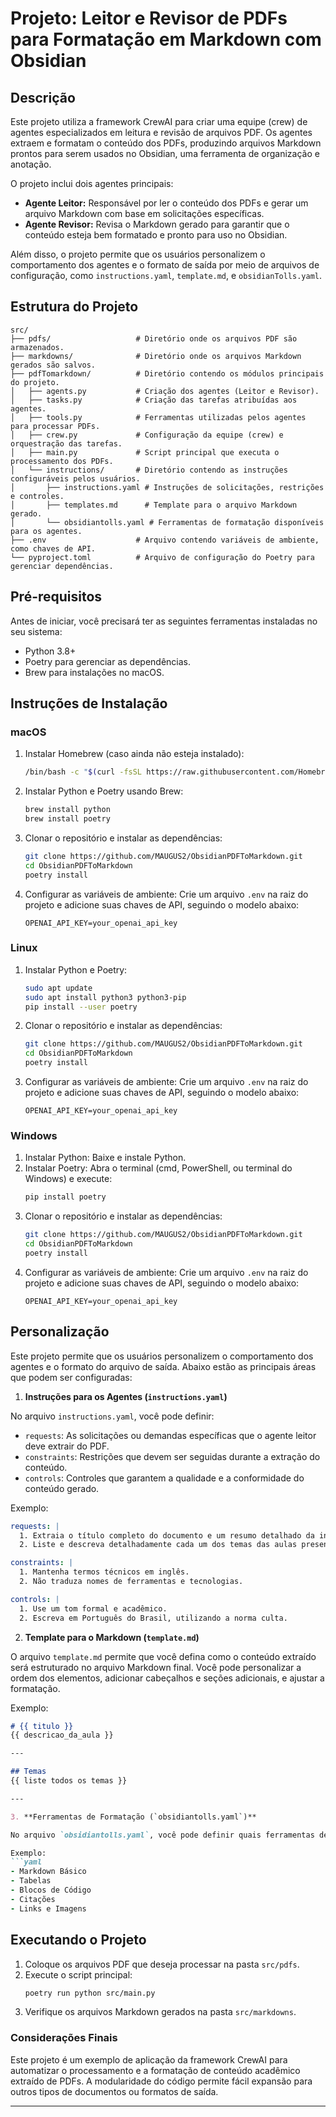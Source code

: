 
# Projeto: Leitor e Revisor de PDFs para Formatação em Markdown com Obsidian

## Descrição

Este projeto utiliza a framework CrewAI para criar uma equipe (crew) de agentes especializados em leitura e revisão de arquivos PDF. Os agentes extraem e formatam o conteúdo dos PDFs, produzindo arquivos Markdown prontos para serem usados no Obsidian, uma ferramenta de organização e anotação.

O projeto inclui dois agentes principais:

- **Agente Leitor:** Responsável por ler o conteúdo dos PDFs e gerar um arquivo Markdown com base em solicitações específicas.
- **Agente Revisor:** Revisa o Markdown gerado para garantir que o conteúdo esteja bem formatado e pronto para uso no Obsidian.

Além disso, o projeto permite que os usuários personalizem o comportamento dos agentes e o formato de saída por meio de arquivos de configuração, como `instructions.yaml`, `template.md`, e `obsidianTolls.yaml`.

## Estrutura do Projeto

```
src/
├── pdfs/                   # Diretório onde os arquivos PDF são armazenados.
├── markdowns/              # Diretório onde os arquivos Markdown gerados são salvos.
├── pdfTomarkdown/          # Diretório contendo os módulos principais do projeto.
│   ├── agents.py           # Criação dos agentes (Leitor e Revisor).
│   ├── tasks.py            # Criação das tarefas atribuídas aos agentes.
│   ├── tools.py            # Ferramentas utilizadas pelos agentes para processar PDFs.
│   ├── crew.py             # Configuração da equipe (crew) e orquestração das tarefas.
│   ├── main.py             # Script principal que executa o processamento dos PDFs.
│   └── instructions/       # Diretório contendo as instruções configuráveis pelos usuários.
│       ├── instructions.yaml # Instruções de solicitações, restrições e controles.
│       ├── templates.md      # Template para o arquivo Markdown gerado.
│       └── obsidiantolls.yaml # Ferramentas de formatação disponíveis para os agentes.
├── .env                    # Arquivo contendo variáveis de ambiente, como chaves de API.
└── pyproject.toml          # Arquivo de configuração do Poetry para gerenciar dependências.
```

## Pré-requisitos

Antes de iniciar, você precisará ter as seguintes ferramentas instaladas no seu sistema:

- Python 3.8+
- Poetry para gerenciar as dependências.
- Brew para instalações no macOS.

## Instruções de Instalação

### macOS

1. Instalar Homebrew (caso ainda não esteja instalado):
    ```bash
    /bin/bash -c "$(curl -fsSL https://raw.githubusercontent.com/Homebrew/install/HEAD/install.sh)"
    ```
2. Instalar Python e Poetry usando Brew:
    ```bash
    brew install python
    brew install poetry
    ```
3. Clonar o repositório e instalar as dependências:
    ```bash
    git clone https://github.com/MAUGUS2/ObsidianPDFToMarkdown.git
    cd ObsidianPDFToMarkdown
    poetry install
    ```
4. Configurar as variáveis de ambiente:
    Crie um arquivo `.env` na raiz do projeto e adicione suas chaves de API, seguindo o modelo abaixo:
    ```
    OPENAI_API_KEY=your_openai_api_key
    ```

### Linux

1. Instalar Python e Poetry:
    ```bash
    sudo apt update
    sudo apt install python3 python3-pip
    pip install --user poetry
    ```
2. Clonar o repositório e instalar as dependências:
    ```bash
    git clone https://github.com/MAUGUS2/ObsidianPDFToMarkdown.git
    cd ObsidianPDFToMarkdown
    poetry install
    ```
3. Configurar as variáveis de ambiente:
    Crie um arquivo `.env` na raiz do projeto e adicione suas chaves de API, seguindo o modelo abaixo:
    ```
    OPENAI_API_KEY=your_openai_api_key
    ```

### Windows

1. Instalar Python:
    Baixe e instale Python.
2. Instalar Poetry:
    Abra o terminal (cmd, PowerShell, ou terminal do Windows) e execute:
    ```bash
    pip install poetry
    ```
3. Clonar o repositório e instalar as dependências:
    ```bash
    git clone https://github.com/MAUGUS2/ObsidianPDFToMarkdown.git
    cd ObsidianPDFToMarkdown
    poetry install
    ```
4. Configurar as variáveis de ambiente:
    Crie um arquivo `.env` na raiz do projeto e adicione suas chaves de API, seguindo o modelo abaixo:
    ```
    OPENAI_API_KEY=your_openai_api_key
    ```

## Personalização

Este projeto permite que os usuários personalizem o comportamento dos agentes e o formato do arquivo de saída. Abaixo estão as principais áreas que podem ser configuradas:

1. **Instruções para os Agentes (`instructions.yaml`)**

No arquivo `instructions.yaml`, você pode definir:

- `requests`: As solicitações ou demandas específicas que o agente leitor deve extrair do PDF.
- `constraints`: Restrições que devem ser seguidas durante a extração do conteúdo.
- `controls`: Controles que garantem a qualidade e a conformidade do conteúdo gerado.

Exemplo:
```yaml
requests: |
  1. Extraia o título completo do documento e um resumo detalhado da introdução.
  2. Liste e descreva detalhadamente cada um dos temas das aulas presentes no documento.

constraints: |
  1. Mantenha termos técnicos em inglês.
  2. Não traduza nomes de ferramentas e tecnologias.

controls: |
  1. Use um tom formal e acadêmico.
  2. Escreva em Português do Brasil, utilizando a norma culta.
```

2. **Template para o Markdown (`template.md`)**

O arquivo `template.md` permite que você defina como o conteúdo extraído será estruturado no arquivo Markdown final. Você pode personalizar a ordem dos elementos, adicionar cabeçalhos e seções adicionais, e ajustar a formatação.

Exemplo:
```markdown
# {{ titulo }}
{{ descricao_da_aula }}

---

## Temas
{{ liste todos os temas }}

---

3. **Ferramentas de Formatação (`obsidiantolls.yaml`)**

No arquivo `obsidiantolls.yaml`, você pode definir quais ferramentas de formatação do Obsidian estarão disponíveis para os agentes utilizarem durante o processamento do conteúdo.

Exemplo:
```yaml
- Markdown Básico
- Tabelas
- Blocos de Código
- Citações
- Links e Imagens
```

## Executando o Projeto

1. Coloque os arquivos PDF que deseja processar na pasta `src/pdfs`.
2. Execute o script principal:
    ```bash
    poetry run python src/main.py
    ```
3. Verifique os arquivos Markdown gerados na pasta `src/markdowns`.

### Considerações Finais

Este projeto é um exemplo de aplicação da framework CrewAI para automatizar o processamento e a formatação de conteúdo acadêmico extraído de PDFs. A modularidade do código permite fácil expansão para outros tipos de documentos ou formatos de saída.


---